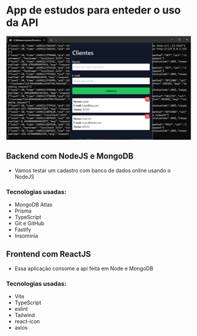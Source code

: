 # App de estudos para enteder o uso da API

<p align="left">
	<img alt="Telas do projeto" src="./telas.png" widht="80%">
</p>

## Backend com NodeJS e MongoDB
- Vamos testar um cadastro com banco de dados online usando o NodeJS
### Tecnologias usadas:

- MongoDB Atlas
- Prisma
- TypeScript
- Git e GitHub
- Fastify
- Insominia

## Frontend com ReactJS
- Essa aplicação consome a api feita em Node e MongoDB

### Tecnologias usadas:
- Vite
- TypeScript
- eslint
- Tailwind
- react-icon
- axios
